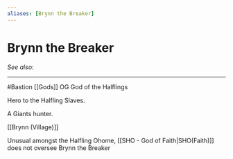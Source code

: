 ```yaml
---
aliases: [Brynn the Breaker]
---
```


# Brynn the Breaker
*See also:*
___

#Bastion [[Gods]] OG God of the Halflings

Hero to the Halfling Slaves.

A Giants hunter.

[[Brynn (Village)]]

Unusual amongst the Halfling Ohome, [[SHO - God of Faith|SHO(Faith)]] does not oversee Brynn the Breaker